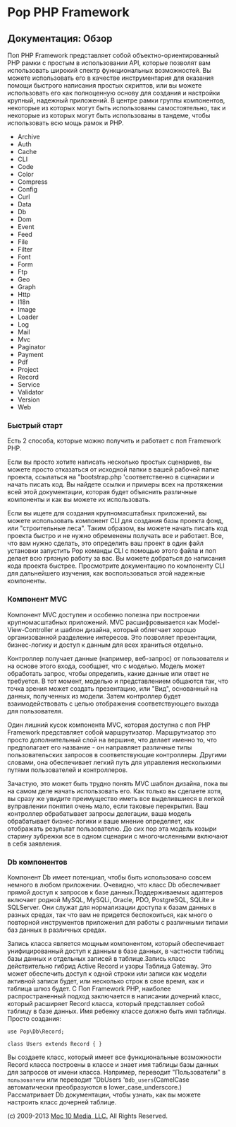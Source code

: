 Pop PHP Framework
=================

Документация: Обзор
-------------------

Поп PHP Framework представляет собой объектно-ориентированный PHP рамки
с простым в использовании API, которые позволят вам использовать широкий
спектр функциональных возможностей. Вы можете использовать его в
качестве инструментария для оказания помощи быстрого написания простых
скриптов, или вы можете использовать его как полноценную основу для
создания и настройки крупный, надежный приложений. В центре рамки группы
компонентов, некоторые из которых могут быть использованы
самостоятельно, так и некоторые из которых могут быть использованы в
тандеме, чтобы использовать всю мощь рамок и PHP.

-   Archive
-   Auth
-   Cache
-   CLI
-   Code
-   Color
-   Compress
-   Config
-   Curl
-   Data
-   Db
-   Dom
-   Event
-   Feed
-   File
-   Filter
-   Font
-   Form
-   Ftp
-   Geo
-   Graph
-   Http
-   I18n
-   Image
-   Loader
-   Log
-   Mail
-   Mvc
-   Paginator
-   Payment
-   Pdf
-   Project
-   Record
-   Service
-   Validator
-   Version
-   Web

### Быстрый старт

Есть 2 способа, которые можно получить и работает с поп Framework PHP.

Если вы просто хотите написать несколько простых сценариев, вы можете
просто отказаться от исходной папки в вашей рабочей папке проекта,
ссылаться на "bootstrap.php 'соответственно в сценарии и начать писать
код. Вы найдете ссылки и примеры всех на протяжении всей этой
документации, которая будет объяснить различные компоненты и как вы
можете их использовать.

Если вы ищете для создания крупномасштабных приложений, вы можете
использовать компонент CLI для создания базы проекта фонд, или
"строительные леса". Таким образом, вы можете начать писать код проекта
быстро и не нужно обременены получать все и работает. Все, что вам нужно
сделать, это определить ваш проект в один файл установки запустить Pop
команды CLI с помощью этого файла и поп делает всю грязную работу за
вас. Вы можете добраться до написания кода проекта быстрее. Просмотрите
документацию по компоненту CLI для дальнейшего изучения, как
воспользоваться этой надежные компоненты.

### Компонент MVC

Компонент MVC доступен и особенно полезна при построении
крупномасштабных приложений. MVC расшифровывается как
Model-View-Controller и шаблон дизайна, который облегчает хорошо
организованной разделение интересов. Это позволяет презентации,
бизнес-логику и доступ к данным для всех храниться отдельно.

Контроллер получает данные (например, веб-запрос) от пользователя и на
основе этого входа, сообщает, что с моделью. Модель может обработать
запрос, чтобы определить, какие данные или ответ не требуется. В тот
момент, моделью и представлением общаются так, что точка зрения может
создать презентацию, или "Вид", основанный на данных, полученных из
модели. Затем контроллер будет взаимодействовать с целью отображения
соответствующего выхода для пользователя.

Один лишний кусок компонента MVC, которая доступна с поп PHP Framework
представляет собой маршрутизатор. Маршрутизатор это просто
дополнительный слой на вершине, что делает именно то, что предполагает
его название - он направляет различные типы пользовательских запросов в
соответствующие контроллеры. Другими словами, она обеспечивает легкий
путь для управления несколькими путями пользователей и контроллеров.

Зачастую, это может быть трудно понять MVC шаблон дизайна, пока вы на
самом деле начать использовать его. Как только вы сделаете хотя, вы
сразу же увидите преимущество иметь все выделившиеся в легкой в
​​управлении понятия очень мало, если таковые перекрытия. Ваш контроллер
обрабатывает запросы делегации, ваша модель обрабатывает бизнес-логики и
ваше мнение определяет, как отображать результат пользователю. До сих
пор эта модель козыри старину зубрежки все в одном сценарии с
многочисленными включают в себя заявления.

### Db компонентов

Компонент Db имеет потенциал, чтобы быть использовано совсем немного
в любом приложении. Очевидно, что класс Db обеспечивает прямой доступ
к запросов к базе данных.Поддерживаемых адаптеров включает родной MySQL,
MySQLi, Oracle, PDO, PostgreSQL, SQLite и SQLServer. Они служат для
нормализации доступа к базам данных в разных средах, так что вам не
придется беспокоиться, как много о повторной инструментов приложения
для работы с различными типами баз данных в различных средах.

Запись класса является мощным компонентом, который обеспечивает
унифицированный доступ к данным в базе данных, в частности таблиц
базы данных и отдельных записей в таблице.Запись класс действительно
гибрид Active Record и узоры Таблица Gateway. Это может обеспечить
доступ к одной строки или записи как модели активной записи будет,
или несколько строк в свое время, как и таблица шлюз будет. С Поп
Framework PHP, наиболее распространенный подход заключается в написании
дочерний класс, который расширяет Record класса, который представляет
собой таблицу в базе данных. Имя ребенку классе должно быть имя таблицы.
Просто создания:

    use Pop\Db\Record;

    class Users extends Record { }

Вы создаете класс, который имеет все функциональные возможности Record
класса построены в классе и знает имя таблицы базы данных для запросов
от имени класса. Например, переводит "Пользователи" в `пользователи` или
переводит "DbUsers 'в` db_users `(CamelCase автоматически преобразуются
в lower_case_underscore.) Рассматривает Db документации, чтобы узнать,
как вы можете настроить класс дочерней таблице.

\(c) 2009-2013 [Moc 10 Media, LLC.](http://www.moc10media.com) All
Rights Reserved.
